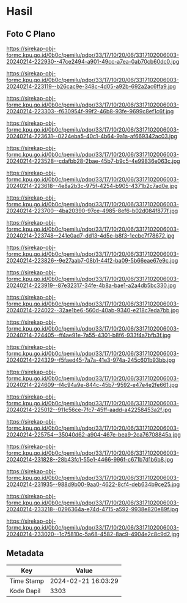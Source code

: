 # Hasil

## Foto C Plano

https://sirekap-obj-formc.kpu.go.id/0b0c/pemilu/pdpr/33/17/10/20/06/3317102006003-20240214-222930--47ce2494-a901-49cc-a7ea-0ab70cb60dc0.jpg

https://sirekap-obj-formc.kpu.go.id/0b0c/pemilu/pdpr/33/17/10/20/06/3317102006003-20240214-223119--b26cac9e-348c-4d05-a92b-692a2ac6ffa9.jpg

https://sirekap-obj-formc.kpu.go.id/0b0c/pemilu/pdpr/33/17/10/20/06/3317102006003-20240214-223303--f630954f-99f2-46b8-93fe-9699c8ef1c6f.jpg

https://sirekap-obj-formc.kpu.go.id/0b0c/pemilu/pdpr/33/17/10/20/06/3317102006003-20240214-223631--0224eba5-40c1-4b64-9a1a-af669342ac03.jpg

https://sirekap-obj-formc.kpu.go.id/0b0c/pemilu/pdpr/33/17/10/20/06/3317102006003-20240214-223528--cdafbb28-2bae-45b7-b9c5-4e99836e063c.jpg

https://sirekap-obj-formc.kpu.go.id/0b0c/pemilu/pdpr/33/17/10/20/06/3317102006003-20240214-223618--4e8a2b3c-975f-4254-b905-4371b2c7ad0e.jpg

https://sirekap-obj-formc.kpu.go.id/0b0c/pemilu/pdpr/33/17/10/20/06/3317102006003-20240214-223700--4ba20390-97ce-4985-8ef6-b02d084f877f.jpg

https://sirekap-obj-formc.kpu.go.id/0b0c/pemilu/pdpr/33/17/10/20/06/3317102006003-20240214-223748--241e0ad7-dd13-4d5e-b8f3-1ecbc7f78672.jpg

https://sirekap-obj-formc.kpu.go.id/0b0c/pemilu/pdpr/33/17/10/20/06/3317102006003-20240214-223826--9e27aab7-08b1-44f2-ba09-5b66eae67e9c.jpg

https://sirekap-obj-formc.kpu.go.id/0b0c/pemilu/pdpr/33/17/10/20/06/3317102006003-20240214-223919--87e32317-34fe-4b8a-bae1-a2a4db5bc330.jpg

https://sirekap-obj-formc.kpu.go.id/0b0c/pemilu/pdpr/33/17/10/20/06/3317102006003-20240214-224022--32ae1be6-560d-40ab-9340-e218c7eda7bb.jpg

https://sirekap-obj-formc.kpu.go.id/0b0c/pemilu/pdpr/33/17/10/20/06/3317102006003-20240214-224405--ff4ae91e-7a55-4301-b8f6-933f4a7bfb3f.jpg

https://sirekap-obj-formc.kpu.go.id/0b0c/pemilu/pdpr/33/17/10/20/06/3317102006003-20240214-224329--f5faed45-7a7a-41e3-974a-245c601b93bb.jpg

https://sirekap-obj-formc.kpu.go.id/0b0c/pemilu/pdpr/33/17/10/20/06/3317102006003-20240214-224609--f4c94a9e-844c-45b7-9592-e47e4e2fe661.jpg

https://sirekap-obj-formc.kpu.go.id/0b0c/pemilu/pdpr/33/17/10/20/06/3317102006003-20240214-225012--911c56ce-7fc7-45ff-aadd-a42258453a2f.jpg

https://sirekap-obj-formc.kpu.go.id/0b0c/pemilu/pdpr/33/17/10/20/06/3317102006003-20240214-225754--35040d62-a904-467e-bea9-2ca76708845a.jpg

https://sirekap-obj-formc.kpu.go.id/0b0c/pemilu/pdpr/33/17/10/20/06/3317102006003-20240214-231828--28b43fc1-55e1-4466-996f-c671b7d1b6b8.jpg

https://sirekap-obj-formc.kpu.go.id/0b0c/pemilu/pdpr/33/17/10/20/06/3317102006003-20240214-231935--988d9b00-9aa0-4622-8cf4-deb634b9ce25.jpg

https://sirekap-obj-formc.kpu.go.id/0b0c/pemilu/pdpr/33/17/10/20/06/3317102006003-20240214-233218--0296364a-e74d-4715-a592-9938e820e89f.jpg

https://sirekap-obj-formc.kpu.go.id/0b0c/pemilu/pdpr/33/17/10/20/06/3317102006003-20240214-233020--1c75810c-5a68-4582-8ac9-4904e2c8c9d2.jpg


## Metadata

| Key        | Value               |
| ---------- | ------------------- |
| Time Stamp | 2024-02-21 16:03:29 |
| Kode Dapil | 3303                |



